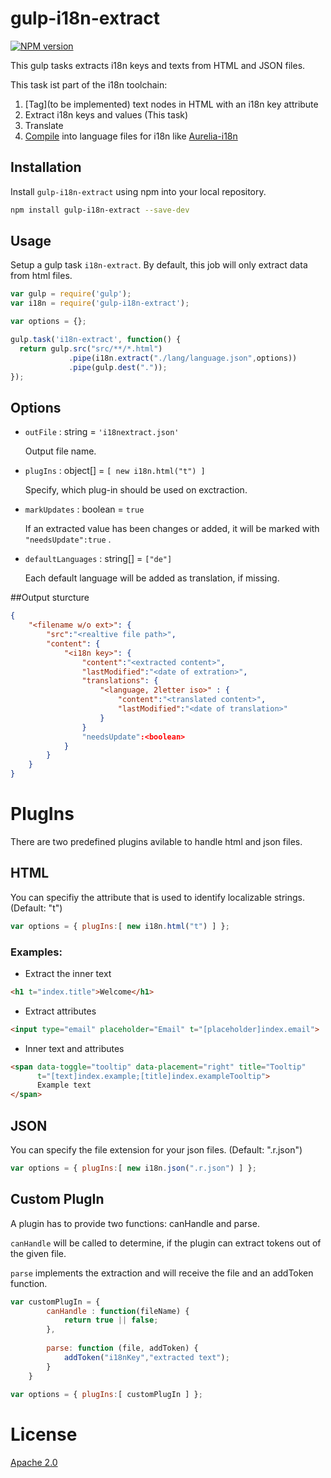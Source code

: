 gulp-i18n-extract
===
[![NPM version][npm-image]][npm-url] 

This gulp tasks extracts i18n keys and texts from HTML and JSON files.

This task ist part of the i18n toolchain:
1. [Tag](to be implemented) text nodes in HTML with an i18n key attribute
2. Extract i18n keys and values (This task)
3. Translate
4. [Compile](https://github.com/Netatwork-de/gulp-i18n-compile2) into language files for i18n like [Aurelia-i18n](https://github.com/aurelia/i18n)  

## Installation

Install `gulp-i18n-extract` using npm into your local repository.

```bash
npm install gulp-i18n-extract --save-dev
```
## Usage

Setup a gulp task `i18n-extract`. By default, this job will only extract data from html files.

```js
var gulp = require('gulp');
var i18n = require('gulp-i18n-extract');

var options = {};

gulp.task('i18n-extract', function() {
  return gulp.src("src/**/*.html")
             .pipe(i18n.extract("./lang/language.json",options))
             .pipe(gulp.dest("."));
});
```

## Options

- `outFile` : string = `'i18nextract.json'`

	Output file name. 

- `plugIns` : object[] = `[ new i18n.html("t") ]`

	Specify, which plug-in should be used on exctraction.
	
- `markUpdates` : boolean = `true`

	If an extracted value has been changes or added, it will be marked with `"needsUpdate":true` .
	
- `defaultLanguages` : string[] = `["de"]`

	Each default language will be added as translation, if missing.

##Output sturcture
```json
{
	"<filename w/o ext>": {
		"src":"<realtive file path>",
		"content": {
			"<i18n key>": {
				"content":"<extracted content>",
				"lastModified":"<date of extration>",
				"translations": {
					"<language, 2letter iso>" : {
						"content":"<translated content>",
						"lastModified":"<date of translation>"
					}
				}
				"needsUpdate":<boolean>
			}
		}
	}
}
```

# PlugIns
There are two predefined plugins avilable to handle html and json files.

## HTML
You can specifiy the attribute that is used to identify localizable strings. (Default: "t")
```js
var options = { plugIns:[ new i18n.html("t") ] };  
```
### Examples:
+ Extract the inner text
```html
<h1 t="index.title">Welcome</h1>
```
+ Extract attributes
```html
<input type="email" placeholder="Email" t="[placeholder]index.email">
```
+ Inner text and attributes
```html
<span data-toggle="tooltip" data-placement="right" title="Tooltip" 
      t="[text]index.example;[title]index.exampleTooltip">
	  Example text
</span>
```

## JSON
You can specify the file extension for your json files. (Default: ".r.json")
```js
var options = { plugIns:[ new i18n.json(".r.json") ] }; 	  
```

## Custom PlugIn
A plugin has to provide two functions: canHandle and parse. 

`canHandle` will be called to determine, if the plugin can extract tokens out of the given file.

`parse` implements the extraction and will receive the file and an addToken function. 
```js
var customPlugIn = {		
		canHandle : function(fileName) {			
			return true || false;
		},
		
		parse: function (file, addToken) {			
			addToken("i18nKey","extracted text");					
		}	
	}
	
var options = { plugIns:[ customPlugIn ] }; 
```

# License

[Apache 2.0](/license.txt)

[npm-url]: https://npmjs.org/package/gulp-i18n-extract
[npm-image]: http://img.shields.io/npm/v/gulp-i18n-extract.svg